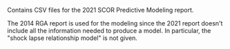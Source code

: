 Contains CSV files for the 2021 SCOR Predictive Modeling report.

The 2014 RGA report is used for the modeling since the 2021 report doesn't include all the information needed to produce a model. In particular, the "shock lapse relationship model" is not given.
